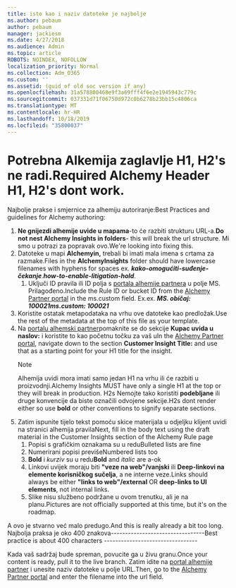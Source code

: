 ```yaml
---
title: isto kao i naziv datoteke je najbolje
ms.author: pebaum
author: pebaum
manager: jackiesm
ms.date: 4/27/2018
ms.audience: Admin
ms.topic: article
ROBOTS: NOINDEX, NOFOLLOW
localization_priority: Normal
ms.collection: Adm_O365
ms.custom: ''
ms.assetid: (guid of old soc version if any)
ms.openlocfilehash: 31a578800468e9f3a69fff4f6e2e1945943c779c
ms.sourcegitcommit: 037331d71f06750d972c0b6278b23bb15c4806ca
ms.translationtype: MT
ms.contentlocale: hr-HR
ms.lasthandoff: 10/18/2019
ms.locfileid: "35800037"
---
```

# <a name="required-alchemy-header-h1-h2s-dont-work"></a><span data-ttu-id="a28bb-102">Potrebna Alkemija zaglavlje H1, H2's ne radi.</span><span class="sxs-lookup"><span data-stu-id="a28bb-102">Required Alchemy Header H1, H2's dont work.</span></span>
<span data-ttu-id="a28bb-103">Najbolje prakse i smjernice za alhemiju autoriranje:</span><span class="sxs-lookup"><span data-stu-id="a28bb-103">Best Practices and guidelines for Alchemy authoring:</span></span>

1. <span data-ttu-id="a28bb-104">**Ne gnijezdi alhemije uvide u mapama**-to će razbiti strukturu URL-a.</span><span class="sxs-lookup"><span data-stu-id="a28bb-104">**Do not nest Alchemy Insights in folders**- this will break the url structure.</span></span> <span data-ttu-id="a28bb-105">Mi smo u potrazi za popravak ovo.</span><span class="sxs-lookup"><span data-stu-id="a28bb-105">We're looking into fixing this.</span></span>
1. <span data-ttu-id="a28bb-106">Datoteke u mapi **Alchemyin,** trebali bi imati mala imena s crtama za razmake.</span><span class="sxs-lookup"><span data-stu-id="a28bb-106">Files in the **AlchemyInsights** folder should have lowercase filenames with hyphens for spaces ex.</span></span> <span data-ttu-id="a28bb-107">***kako-omogućiti-suđenje-čekanje***.</span><span class="sxs-lookup"><span data-stu-id="a28bb-107">***how-to-enable-litigation-hold***.</span></span>
    1. <span data-ttu-id="a28bb-108">Uključi ID pravila ili ID polja s [portala alhemije partnera](https://alchemyportal.azurewebsites.net) u polje MS. Prilagođeno.</span><span class="sxs-lookup"><span data-stu-id="a28bb-108">Include the Rule ID or bucket ID from the [Alchemy Partner portal](https://alchemyportal.azurewebsites.net) in the ms.custom field.</span></span> <span data-ttu-id="a28bb-109">Ex.</span><span class="sxs-lookup"><span data-stu-id="a28bb-109">ex.</span></span> <span data-ttu-id="a28bb-110">***MS. običaj: 100021***</span><span class="sxs-lookup"><span data-stu-id="a28bb-110">***ms.custom: 100021***</span></span>
1. <span data-ttu-id="a28bb-111">Koristite ostatak metapodataka na vrhu ove datoteke kao predložak.</span><span class="sxs-lookup"><span data-stu-id="a28bb-111">Use the rest of the metadata at the top of this file as your template.</span></span>
1. <span data-ttu-id="a28bb-112">Na [portalu alhemski partner](https://alchemyportal.azurewebsites.net)pomaknite se do sekcije **Kupac uvida u naslov:** i koristite to kao početnu točku za vaš u</span><span class="sxs-lookup"><span data-stu-id="a28bb-112">In the [Alchemy Partner portal](https://alchemyportal.azurewebsites.net), navigate down to the section **Customer Insight Title:** and use that as a starting point for your H1 title for the insight.</span></span> 
    > [!NOTE]
    > <span data-ttu-id="a28bb-113">Alhemija uvidi mora imati samo jedan H1 na vrhu ili će razbiti u proizvodnji.</span><span class="sxs-lookup"><span data-stu-id="a28bb-113">Alchemy Insights MUST have only a single H1 at the top or they will break in production.</span></span> <span data-ttu-id="a28bb-114">H2s Nemojte tako koristiti **podebljane** ili druge konvencije da biste označili odvojene sekcije.</span><span class="sxs-lookup"><span data-stu-id="a28bb-114">H2s dont render either so use **bold** or other conventions to signify separate sections.</span></span>
1. <span data-ttu-id="a28bb-115">Zatim ispunite tijelo tekst pomoću skice materijala u odjeljku klijent uvidi na stranici alhemija pravila</span><span class="sxs-lookup"><span data-stu-id="a28bb-115">Next, fill in the body text using the draft material in the Customer Insights section of the Alchemy Rule page</span></span>
    1. <span data-ttu-id="a28bb-116">Popisi s grafičkim oznakama su u redu</span><span class="sxs-lookup"><span data-stu-id="a28bb-116">Bulleted lists are fine</span></span>
    1. <span data-ttu-id="a28bb-117">Numerirani popisi previše</span><span class="sxs-lookup"><span data-stu-id="a28bb-117">Numbered lists too</span></span>
    1. <span data-ttu-id="a28bb-118">**Bold** i *kurziv* su u redu</span><span class="sxs-lookup"><span data-stu-id="a28bb-118">**Bold** and *italic* are a-ok</span></span>
    1. <span data-ttu-id="a28bb-119">Linkovi uvijek moraju biti **"veze na web"/vanjski** ili **Deep-linkovi na elemente korisničkog sučelja**, a ne interne veze.</span><span class="sxs-lookup"><span data-stu-id="a28bb-119">Links should always be either **"links to web"/external** OR **deep-links to UI elements**, not internal links.</span></span>
    1. <span data-ttu-id="a28bb-120">Slike nisu službeno podržane u ovom trenutku, ali je na planu.</span><span class="sxs-lookup"><span data-stu-id="a28bb-120">Pictures are not officially supported at this time, but it's on the roadmap.</span></span>

<span data-ttu-id="a28bb-121">A ovo je stvarno već malo predugo.</span><span class="sxs-lookup"><span data-stu-id="a28bb-121">And this is really already a bit too long.</span></span> <span data-ttu-id="a28bb-122">Najbolja praksa je oko 400 znakova---------------------------------</span><span class="sxs-lookup"><span data-stu-id="a28bb-122">Best practice is about 400 characters ---------------------------------</span></span>

<span data-ttu-id="a28bb-123">Kada vaš sadržaj bude spreman, povucite ga u živu granu.</span><span class="sxs-lookup"><span data-stu-id="a28bb-123">Once your content is ready, pull it to the live branch.</span></span> <span data-ttu-id="a28bb-124">Zatim idite na [portal alhemije partner](https://alchemyportal.azurewebsites.net) i unesite naziv datoteke u polje URL.</span><span class="sxs-lookup"><span data-stu-id="a28bb-124">Then, go to the [Alchemy Partner portal](https://alchemyportal.azurewebsites.net) and enter the filename into the url field.</span></span> 